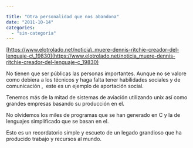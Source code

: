 ```yaml
---

title: "Otra personalidad que nos abandona"
date: "2011-10-14"
categories: 
  - "sin-categoria"
---
```


[https://www.elotrolado.net/noticia\_muere-dennis-ritchie-creador-del-lenguaje-c\_19830](https://www.elotrolado.net/noticia_muere-dennis-ritchie-creador-del-lenguaje-c_19830)  
  
No tienen que ser públicas las personas importantes. Aunque no se valore como debiera a los técnicos y haga falta tener habilidades sociales y de comunicación ,  este es un ejemplo de aportación social.

Tenemos más de la mitad de sistemas de aviación utilizando unix así como grandes empresas basando su producción en el.

No olvidemos los miles de programas que se han generado en C y la de lenguajes simplificado que se basan en el.

Esto es un recordatorio simple y escueto de un legado grandioso que ha producido trabajo y recursos al mundo.
